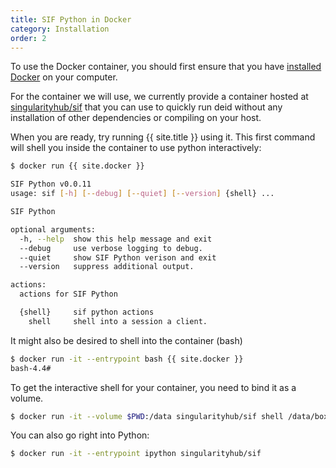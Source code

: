 ```yaml
---
title: SIF Python in Docker
category: Installation
order: 2
---
```


To use the Docker container, you should first ensure that you have
 [installed Docker](https://www.docker.com/get-started) on your computer.

For the container we will use, we currently provide a container hosted 
at [singularityhub/sif](http://hub.docker.com/r/singularityhub/sif) that you can use to 
quickly run deid without any installation of other dependencies
or compiling on your host. 

When you are ready, try running {{ site.title }} using it. This first command will
shell you inside the container to use python interactively:

```bash
$ docker run {{ site.docker }}

SIF Python v0.0.11
usage: sif [-h] [--debug] [--quiet] [--version] {shell} ...

SIF Python

optional arguments:
  -h, --help  show this help message and exit
  --debug     use verbose logging to debug.
  --quiet     show SIF Python verison and exit
  --version   suppress additional output.

actions:
  actions for SIF Python

  {shell}     sif python actions
    shell     shell into a session a client.
```

It might also be desired to shell into the container (bash)

```bash
$ docker run -it --entrypoint bash {{ site.docker }} 
bash-4.4#
```

To get the interactive shell for your container, you need to bind it as a volume.

```bash
$ docker run -it --volume $PWD:/data singularityhub/sif shell /data/boxes.simg
```

You can also go right into Python:

```bash
$ docker run -it --entrypoint ipython singularityhub/sif
```
